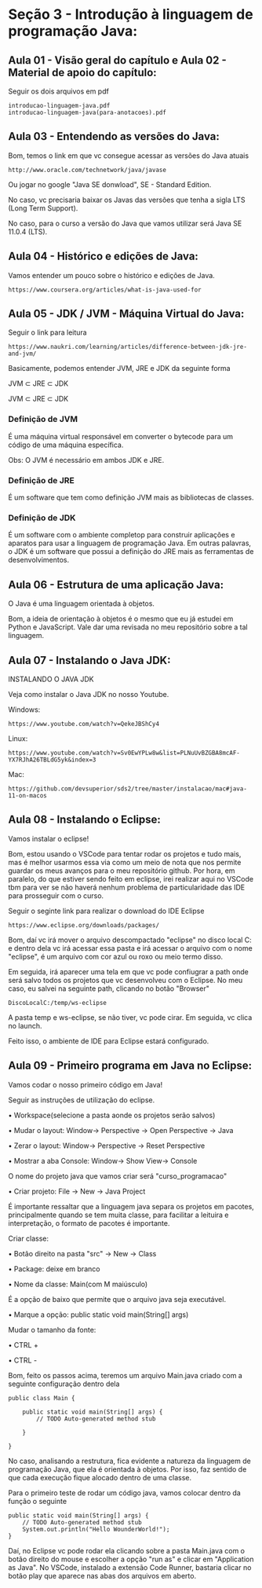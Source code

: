 # Seção 3 - Introdução à linguagem de programação Java:

## Aula 01 - Visão geral do capítulo e Aula 02 - Material de apoio do capítulo:
Seguir os dois arquivos em pdf

    introducao-linguagem-java.pdf
    introducao-linguagem-java(para-anotacoes).pdf

## Aula 03 - Entendendo as versões do Java:
Bom, temos o link em que vc consegue acessar as versões do Java atuais

    http://www.oracle.com/technetwork/java/javase

Ou jogar no google "Java SE donwload", SE - Standard Edition.

No caso, vc precisaria baixar os Javas das versões que tenha a sigla LTS (Long Term Support).

No caso, para o curso a versão do Java que vamos utilizar será Java SE 11.0.4 (LTS).

## Aula 04 - Histórico e edições de Java:
Vamos entender um pouco sobre o histórico e edições de Java.

    https://www.coursera.org/articles/what-is-java-used-for

## Aula 05 - JDK / JVM - Máquina Virtual do Java:
Seguir o link para leitura

    https://www.naukri.com/learning/articles/difference-between-jdk-jre-and-jvm/

Basicamente, podemos entender JVM, JRE e JDK da seguinte forma

   JVM &sub; JRE &sub; JDK

   JVM $\subset$ JRE $\subset$ JDK

### Definição de JVM
É uma máquina virtual responsável em converter o bytecode para um código de uma máquina específica.

Obs: O JVM é necessário em ambos JDK e JRE.

### Definição de JRE
É um software que tem como definição JVM mais as bibliotecas de classes.

### Definição de JDK
É um software com o ambiente completop para construir aplicações e aparatos para usar a linguagem de programação Java. Em outras palavras, o JDK é um software que possui a definição do JRE mais as ferramentas de desenvolvimentos.

## Aula 06 - Estrutura de uma aplicação Java:
O Java é uma linguagem orientada à objetos.

Bom, a ideia de orientação à objetos é o mesmo que eu já estudei em Python e JavaScript. Vale dar uma revisada no meu repositório sobre a tal linguagem.

## Aula 07 - Instalando o Java JDK:
INSTALANDO O JAVA JDK

Veja como instalar o Java JDK no nosso Youtube.

Windows:

    https://www.youtube.com/watch?v=QekeJBShCy4

Linux:

    https://www.youtube.com/watch?v=Sv0EwYPLw8w&list=PLNuUvBZGBA8mcAF-YX7RJhA26TBLdG5yk&index=3

Mac:

    https://github.com/devsuperior/sds2/tree/master/instalacao/mac#java-11-on-macos

## Aula 08 - Instalando o Eclipse:
Vamos instalar o eclipse!

Bom, estou usando o VSCode para tentar rodar os projetos e tudo mais, mas é melhor usarmos essa via como um meio de nota que nos permite guardar os meus avanços para o meu repositório github. Por hora, em paralelo, do que estiver sendo feito em eclipse, irei realizar aqui no VSCode tbm para ver se não haverá nenhum problema de particularidade das IDE para prosseguir com o curso.

Seguir o seginte link para realizar o download do IDE Eclipse

    https://www.eclipse.org/downloads/packages/

Bom, daí vc irá mover o arquivo descompactado "eclipse" no disco local C: e dentro dela vc irá acessar essa pasta e irá acessar o arquivo com o nome "eclipse", é um arquivo com cor azul ou roxo ou meio termo disso.

Em seguida, irá aparecer uma tela em que vc pode confiugrar a path onde será salvo todos os projetos que vc desenvolveu com o Eclipse. No meu caso, eu salvei na seguinte path, clicando no botão "Browser"

    DiscoLocalC:/temp/ws-eclipse

A pasta temp e ws-eclipse, se não tiver, vc pode cirar. Em seguida, vc clica no launch.

Feito isso, o ambiente de IDE para Eclipse estará configurado.

## Aula 09 - Primeiro programa em Java no Eclipse:
Vamos codar o nosso primeiro código em Java!

Seguir as instruções de utilização do eclipse.

• Workspace(selecione a pasta aonde os projetos serão salvos)

• Mudar o layout: Window-> Perspective -> Open Perspective -> Java

• Zerar o layout: Window-> Perspective -> Reset Perspective

• Mostrar a aba Console: Window-> Show View-> Console

O nome do projeto java que vamos criar será "curso_programacao"

• Criar projeto: File -> New -> Java Project

É importante ressaltar que a linguagem java separa os projetos em pacotes, principalmente quando se tem muita classe, para facilitar a leituira e interpretação, o formato de pacotes é importante.

Criar classe: 

• Botão direito na pasta "src" -> New -> Class

• Package: deixe em branco

• Nome da classe: Main(com M maiúsculo)

É a opção de baixo que permite que o arquivo java seja executável.

• Marque a opção: public static void main(String[] args)

Mudar o tamanho da fonte:

• CTRL +

• CTRL -

Bom, feito os passos acima, teremos um arquivo Main.java criado com a seguinte configuração dentro dela

    public class Main {

        public static void main(String[] args) {
            // TODO Auto-generated method stub

        }

    }

No caso, analisando a restrutura, fica evidente a natureza da linguagem de programação Java, que ela é orientada à objetos. Por isso, faz sentido de que cada execução fique alocado dentro de uma classe.

Para o primeiro teste de rodar um código java, vamos colocar dentro da função o seguinte

    public static void main(String[] args) {
        // TODO Auto-generated method stub
        System.out.println("Hello WounderWorld!");
    }

Daí, no Eclipse vc pode rodar ela clicando sobre a pasta Main.java com o botão direito do mouse e escolher a opção "run as" e clicar em "Application as Java". No VSCode, instalado a extensão Code Runner, bastaria clicar no botão play que aparece nas abas dos arquivos em aberto.
